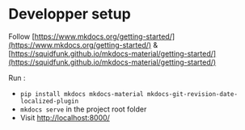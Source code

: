 # Developper setup

Follow [https://www.mkdocs.org/getting-started/](https://www.mkdocs.org/getting-started/) 
& [https://squidfunk.github.io/mkdocs-material/getting-started/](https://squidfunk.github.io/mkdocs-material/getting-started/)

Run : 
- `pip install mkdocs mkdocs-material mkdocs-git-revision-date-localized-plugin`
- `mkdocs serve` in the project root folder
- Visit  [http://localhost:8000/](http://localhost:8000/)

